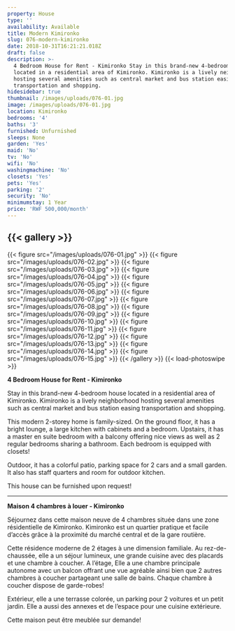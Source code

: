 ```yaml
---
property: House
type: ''
availability: Available
title: Modern Kimironko
slug: 076-modern-kimironko
date: 2018-10-31T16:21:21.018Z
draft: false
description: >-
  4 Bedroom House for Rent - Kimironko Stay in this brand-new 4-bedroom house
  located in a residential area of Kimironko. Kimironko is a lively neighborhood
  hosting several amenities such as central market and bus station easing
  transportation and shopping.  
hidesidebar: true
thumbnail: /images/uploads/076-01.jpg
image: /images/uploads/076-01.jpg
location: Kimironko
bedrooms: '4'
baths: '3'
furnished: Unfurnished
sleeps: None
garden: 'Yes'
maid: 'No'
tv: 'No'
wifi: 'No'
washingmachine: 'No'
closets: 'Yes'
pets: 'Yes'
parking: '2'
security: 'No'
minimumstay: 1 Year
price: 'RWF 500,000/month'
---
```

## {{< gallery >}}

{{< figure src="/images/uploads/076-01.jpg" >}}
{{< figure src="/images/uploads/076-02.jpg" >}}
{{< figure src="/images/uploads/076-03.jpg" >}}
{{< figure src="/images/uploads/076-04.jpg" >}}
{{< figure src="/images/uploads/076-05.jpg" >}}
{{< figure src="/images/uploads/076-06.jpg" >}}
{{< figure src="/images/uploads/076-07.jpg" >}}
{{< figure src="/images/uploads/076-08.jpg" >}}
{{< figure src="/images/uploads/076-09.jpg" >}}
{{< figure src="/images/uploads/076-10.jpg" >}}
{{< figure src="/images/uploads/076-11.jpg" >}}
{{< figure src="/images/uploads/076-12.jpg" >}}
{{< figure src="/images/uploads/076-13.jpg" >}}
{{< figure src="/images/uploads/076-14.jpg" >}}
{{< figure src="/images/uploads/076-15.jpg" >}}
{{< /gallery >}}
{{< load-photoswipe >}}

**4 Bedroom House for Rent - Kimironko**

Stay in this brand-new 4-bedroom house located in a residential area of Kimironko. Kimironko is a lively neighborhood hosting several amenities such as central market and bus station easing transportation and shopping.  

This modern 2-storey home is family-sized. On the ground floor, it has a bright lounge, a large kitchen with cabinets and a bedroom. Upstairs, it has a master en suite bedroom with a balcony offering nice views as well as 2 regular bedrooms sharing a bathroom. Each bedroom is equipped with closets!

Outdoor, it has a colorful patio, parking space for 2 cars and a small garden. It also has staff quarters and room for outdoor kitchen. 

This house can be furnished upon request!

----

**Maison 4 chambres à louer - Kimironko**

Séjournez dans cette maison neuve de 4 chambres située dans une zone résidentielle de Kimironko. Kimironko est un quartier pratique et facile d’accès grâce à la proximité du marché central et de la gare routière. 

Cette résidence moderne de 2 étages à une dimension familiale. Au rez-de-chaussée, elle a un séjour lumineux, une grande cuisine avec des placards et une chambre à coucher. A l’étage, Elle a une chambre principale autonome avec un balcon offrant une vue agréable ainsi bien que 2 autres chambres à coucher partageant une salle de bains. Chaque chambre à coucher dispose de garde-robes!

Extérieur, elle a une terrasse colorée, un parking pour 2 voitures et un petit jardin. Elle a aussi des annexes et de l’espace pour une cuisine extérieure. 

Cette maison peut être meublée sur demande!
